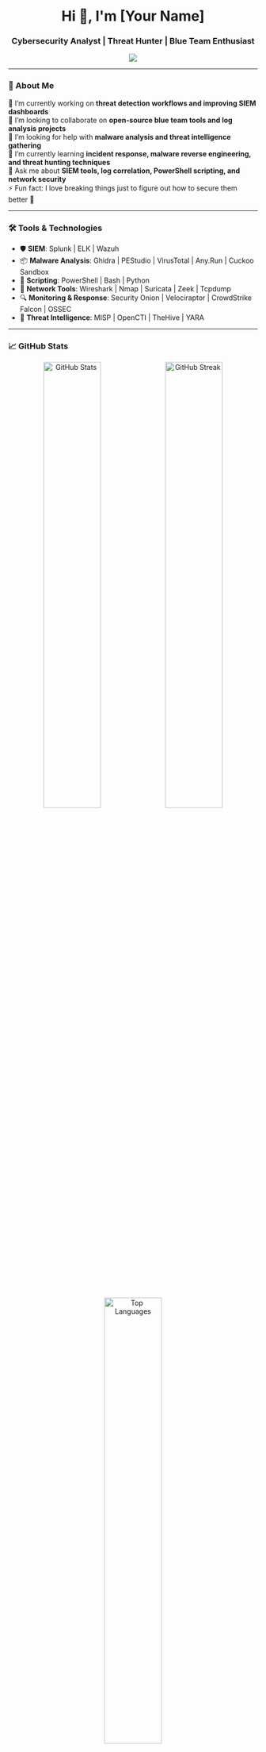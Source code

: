 <h1 align="center">Hi 👋, I'm [Your Name]</h1>
<h3 align="center">Cybersecurity Analyst | Threat Hunter | Blue Team Enthusiast</h3>

<p align="center">
  <img src="https://readme-typing-svg.demolab.com?font=Fira+Code&size=22&pause=1000&color=36BCF7&vCenter=true&width=435&lines=Cybersecurity+Analyst;Threat+Hunter;Malware+Analysis+Learner;SIEM+Wizard;Blue+Team+Lover"/>
</p>

---

### 👋 About Me

🔭 I’m currently working on **threat detection workflows and improving SIEM dashboards**  
👯 I’m looking to collaborate on **open-source blue team tools and log analysis projects**  
🤝 I’m looking for help with **malware analysis and threat intelligence gathering**  
🌱 I’m currently learning **incident response, malware reverse engineering, and threat hunting techniques**  
💬 Ask me about **SIEM tools, log correlation, PowerShell scripting, and network security**  
⚡ Fun fact: I love breaking things just to figure out how to secure them better 🔐

---

### 🛠️ Tools & Technologies

- 🛡️ **SIEM**: Splunk | ELK | Wazuh  
- 📦 **Malware Analysis**: Ghidra | PEStudio | VirusTotal | Any.Run | Cuckoo Sandbox  
- 🧰 **Scripting**: PowerShell | Bash | Python  
- 📡 **Network Tools**: Wireshark | Nmap | Suricata | Zeek | Tcpdump  
- 🔍 **Monitoring & Response**: Security Onion | Velociraptor | CrowdStrike Falcon | OSSEC  
- 🧪 **Threat Intelligence**: MISP | OpenCTI | TheHive | YARA

---

### 📈 GitHub Stats

<p align="center">
  <img src="https://github-readme-stats.vercel.app/api?username=your-github-username&show_icons=true&theme=radical" alt="GitHub Stats" width="48%"/>
  <img src="https://github-readme-streak-stats.herokuapp.com/?user=your-github-username&theme=radical" alt="GitHub Streak" width="48%"/>
</p>

<p align="center">
  <img src="https://github-readme-stats.vercel.app/api/top-langs/?username=your-github-username&layout=compact&theme=radical" alt="Top Languages" width="48%"/>
</p>

---

<p align="center">
  <img src="https://komarev.com/ghpvc/?username=your-github-username&label=Profile%20views&color=0e75b6&style=flat" alt="Profile Views" />
</p>

<!-- SNAKE ANIMATION SETUP -->
<!-- Make sure GitHub Actions is configured correctly for this to work -->
<p align="center">
  <img src="https://github.com/your-github-username/your-github-username/blob/output/github-contribution-grid-snake.svg" alt="Snake animation" />
</p>

---

<p align="center">*Always curious. Always learning. Always securing.* 🔐</p>
